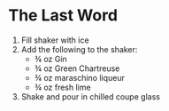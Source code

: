 # The Last Word

1. Fill shaker with ice
2. Add the following to the shaker:
	- ¾ oz Gin
	- ¾ oz Green Chartreuse
	- ¾ oz maraschino liqueur
	- ¾ oz fresh lime
3. Shake and pour in chilled coupe glass
